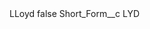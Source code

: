 <?xml version="1.0" encoding="UTF-8"?>
<CustomMetadata xmlns="http://soap.sforce.com/2006/04/metadata" xmlns:xsi="http://www.w3.org/2001/XMLSchema-instance" xmlns:xsd="http://www.w3.org/2001/XMLSchema">
    <label>LLoyd</label>
    <protected>false</protected>
    <values>
        <field>Short_Form__c</field>
        <value xsi:type="xsd:string">LYD</value>
    </values>
</CustomMetadata>
